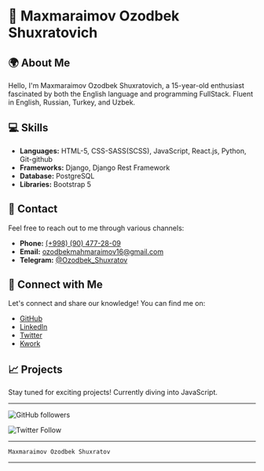 # 👋 Maxmaraimov Ozodbek Shuxratovich

## 🌍 About Me
Hello, I'm Maxmaraimov Ozodbek Shuxratovich, a 15-year-old enthusiast fascinated by both the English language and programming FullStack. Fluent in English, Russian, Turkey, and Uzbek.

## 💻 Skills
- **Languages:** HTML-5, CSS-SASS(SCSS), JavaScript, React.js, Python, Git-github
- **Frameworks:** Django, Django Rest Framework
- **Database:** PostgreSQL
- **Libraries:** Bootstrap 5

## 📱 Contact
Feel free to reach out to me through various channels:
- **Phone:** [(+998) (90) 477-28-09](tel:+998904772809)
- **Email:** [ozodbekmahmaraimov16@gmail.com](mailto:ozodbekmahmaraimov16@gmail.com)
- **Telegram:** [@Ozodbek_Shuxratov](https://t.me/Ozodbek_Shuxratov)

## 🚀 Connect with Me
Let's connect and share our knowledge! You can find me on:
- [GitHub](https://github.com/Maxmaraimo/)
- [LinkedIn](https://www.linkedin.com/in/%D0%BE%D0%B7%D0%BE%D0%B4%D0%B1%D0%B5%D0%BA-%D0%BC%D0%B0%D1%85%D0%BC%D0%B0%D1%80%D0%B0%D0%B8%D0%BC%D0%BE%D0%B2-07480b2a6/)
- [Twitter](https://twitter.com/MrDollor77)
- [Kwork](https://kwork.ru/projects?a=1&prices-filters%5B%5D=1&prices-filters%5B%5D=2)

## 📈 Projects
Stay tuned for exciting projects! Currently diving into JavaScript.
_________________________________________________

![GitHub followers](https://img.shields.io/github/followers/0MAVM0?label=Follow&style=social)

![Twitter Follow](https://img.shields.io/twitter/follow/0MAVM0?label=Follow&style=social)
_________________________________________________
```
Maxmaraimov Ozodbek Shuxratov
```
_________________________________________________

